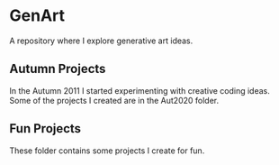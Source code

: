 # GenArt

A repository where I explore generative art ideas.

## Autumn Projects

In the Autumn 2011 I started experimenting with creative
coding ideas. Some of the projects I created are in the
Aut2020 folder.

## Fun Projects

These folder contains some projects I create for fun.